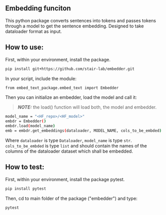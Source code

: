 ## Embedding funciton
This python package converts sentences into tokens and passes tokens
through a model to get the sentence embedding. Designed to take dataloader
format as input.

## How to use:
First, within your environment, install the package.
```bash
pip install git+https://github.com/stair-lab/embedder.git
```
In your script, include the module:
```bash
from embed_text_package.embed_text import Embedder
```


Then you can initialize an embedder, load the model and call it:
> **_NOTE:_** the load() function will load both, the model and embedder.
```bash
model_name = "<HF_repo>/<HF_model>"
embdr = Embedder()
embdr.load(model_name)
emb = embdr.get_embeddings(dataloader, MODEL_NAME, cols_to_be_embded)
```
Where `dataloader` is type `Dataloader`, 
`model_name` is type `str`.
`cols_to_be_embded` is type `list` and should contain the names of the columns
of the dataloader dataset which shall be embedded.


## How to test:
First, within your environment, install the package pytest.
```bash
pip install pytest
```
Then, cd to main folder of the package ("embedder") and type:
```bash
pytest
```

